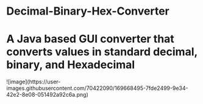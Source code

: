 # Decimal-Binary-Hex-Converter
<h1>A Java based GUI converter that converts values in standard decimal, binary, and Hexadecimal</h1>
![image](https://user-images.githubusercontent.com/70422090/169668495-7fde2499-9e34-42e2-8e08-051492a92c6a.png)

